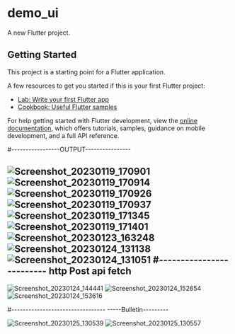 # demo_ui

A new Flutter project.

## Getting Started

This project is a starting point for a Flutter application.

A few resources to get you started if this is your first Flutter project:

- [Lab: Write your first Flutter app](https://docs.flutter.dev/get-started/codelab)
- [Cookbook: Useful Flutter samples](https://docs.flutter.dev/cookbook)

For help getting started with Flutter development, view the
[online documentation](https://docs.flutter.dev/), which offers tutorials,
samples, guidance on mobile development, and a full API reference.


#-----------------OUTPUT----------------


![Screenshot_20230119_170901](https://user-images.githubusercontent.com/107807403/213434286-dd207b59-7e97-4f0e-8e60-d5e71eb94720.png)
![Screenshot_20230119_170914](https://user-images.githubusercontent.com/107807403/213434304-0c7bcfe4-cd79-4f1d-ab39-c39d7dad9455.png)
![Screenshot_20230119_170926](https://user-images.githubusercontent.com/107807403/213434318-8d9fc9a3-1749-4e0b-b3b9-483f14f1c928.png)
![Screenshot_20230119_170937](https://user-images.githubusercontent.com/107807403/213434331-b80bdd94-759a-4d09-b8ca-70010ceceb1a.png)
![Screenshot_20230119_171345](https://user-images.githubusercontent.com/107807403/213434351-7bb4fa89-796e-421f-a079-00a584d94631.png)
![Screenshot_20230119_171401](https://user-images.githubusercontent.com/107807403/213434363-a76ba08d-2c4f-4e5e-abda-76155d0d293a.png)
![Screenshot_20230123_163248](https://user-images.githubusercontent.com/107807403/214037869-22a40e3d-4ad8-40f8-9e5b-f55f01707c94.png)
![Screenshot_20230124_131138](https://user-images.githubusercontent.com/107807403/214253202-4dbae7ee-4bef-4aac-aa0c-f0405bc526e3.png)
![Screenshot_20230124_131051](https://user-images.githubusercontent.com/107807403/214253223-6bc8f7d6-1239-4982-8554-532ce94151e5.png)
#-------------------------
http Post 
api fetch
------------------------------


![Screenshot_20230124_144441](https://user-images.githubusercontent.com/107807403/214264651-828fa60f-dcaa-4e83-9e31-d66057b1b177.png)
![Screenshot_20230124_152654](https://user-images.githubusercontent.com/107807403/214264672-8204d177-2d09-431a-9c24-5e5f9e412545.png)
![Screenshot_20230124_153616](https://user-images.githubusercontent.com/107807403/214264306-4f5110f3-297a-43e1-8def-a1acbc5a30e7.png)


#---------------------------------
-----Bulletin---------

![Screenshot_20230125_130539](https://user-images.githubusercontent.com/107807403/214506137-1735811b-c2bc-4881-b9c1-bc51627f3efe.png)
![Screenshot_20230125_130557](https://user-images.githubusercontent.com/107807403/214506013-9ac9d21d-34fe-4981-bcff-dde69b2d5393.png)




